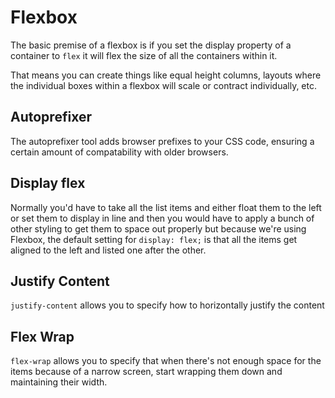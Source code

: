 # Flexbox

The basic premise of a flexbox is if you set the display property of a container to `flex` it will flex the size of all the containers within it. 

That means you can create things like equal height columns, layouts where the individual boxes within a flexbox will scale or contract individually, etc.

## Autoprefixer

The autoprefixer tool adds browser prefixes to your CSS code, ensuring a certain amount of compatability with older browsers.

## Display flex

Normally you'd have to take all the list items and either float them to the left or set them to display in line and then you would have to apply a bunch of other styling to get them to space out properly but because we're using Flexbox, the default setting for `display: flex;` is that all the items get aligned to the left and listed one after the other.

## Justify Content

`justify-content` allows you to specify how to horizontally justify the content

## Flex Wrap
`flex-wrap` allows you to specify that when there's not enough space for the items because of a narrow screen, start wrapping them down and maintaining their width.

 